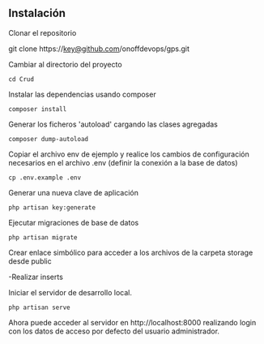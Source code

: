 

## Instalación

Clonar el repositorio

git clone https://key@github.com/onoffdevops/gps.git

Cambiar al directorio del proyecto

    cd Crud

Instalar las dependencias usando composer

    composer install

Generar los ficheros 'autoload' cargando las clases agregadas

	composer dump-autoload


Copiar el archivo env de ejemplo y realice los cambios de configuración necesarios en el archivo .env (definir la conexión a la base de datos)

    cp .env.example .env

Generar una nueva clave de aplicación

    php artisan key:generate


Ejecutar migraciones de base de datos

    php artisan migrate


Crear enlace simbólico para acceder a los archivos de la carpeta storage desde public

-Realizar inserts

Iniciar el servidor de desarrollo local.

    php artisan serve

Ahora puede acceder al servidor en http://localhost:8000 realizando login con los datos de acceso  por defecto del usuario administrador.
